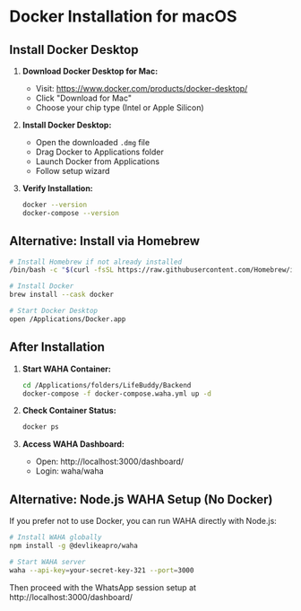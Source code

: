 # Docker Installation for macOS

## Install Docker Desktop

1. **Download Docker Desktop for Mac:**
   - Visit: https://www.docker.com/products/docker-desktop/
   - Click "Download for Mac"
   - Choose your chip type (Intel or Apple Silicon)

2. **Install Docker Desktop:**
   - Open the downloaded `.dmg` file
   - Drag Docker to Applications folder
   - Launch Docker from Applications
   - Follow setup wizard

3. **Verify Installation:**
   ```bash
   docker --version
   docker-compose --version
   ```

## Alternative: Install via Homebrew

```bash
# Install Homebrew if not already installed
/bin/bash -c "$(curl -fsSL https://raw.githubusercontent.com/Homebrew/install/HEAD/install.sh)"

# Install Docker
brew install --cask docker

# Start Docker Desktop
open /Applications/Docker.app
```

## After Installation

1. **Start WAHA Container:**
   ```bash
   cd /Applications/folders/LifeBuddy/Backend
   docker-compose -f docker-compose.waha.yml up -d
   ```

2. **Check Container Status:**
   ```bash
   docker ps
   ```

3. **Access WAHA Dashboard:**
   - Open: http://localhost:3000/dashboard/
   - Login: waha/waha

## Alternative: Node.js WAHA Setup (No Docker)

If you prefer not to use Docker, you can run WAHA directly with Node.js:

```bash
# Install WAHA globally
npm install -g @devlikeapro/waha

# Start WAHA server
waha --api-key=your-secret-key-321 --port=3000
```

Then proceed with the WhatsApp session setup at http://localhost:3000/dashboard/
